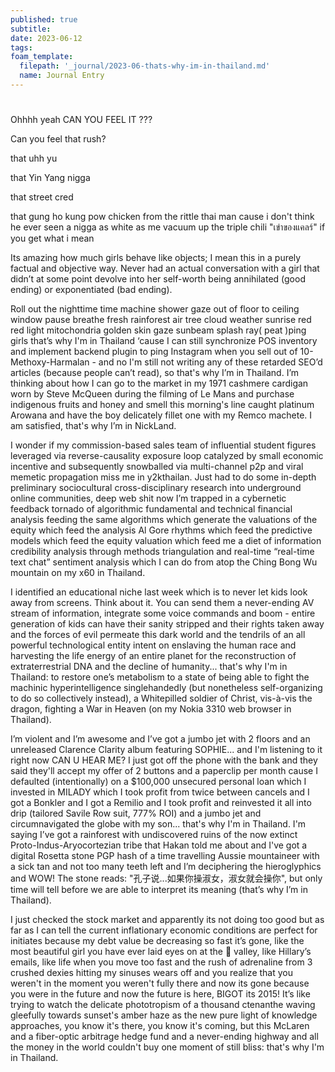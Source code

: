 ```yaml
---
published: true
subtitle:
date: 2023-06-12
tags:
foam_template:
  filepath: '_journal/2023-06-thats-why-im-in-thailand.md'
  name: Journal Entry
---
```


# 
Ohhhh yeah CAN YOU FEEL IT ???

Can you feel that rush?

that uhh yu

that Yin Yang nigga

that street cred

that gung ho kung pow chicken from the rittle thai man cause i don't think he ever seen a nigga as white as me vacuum up the triple chili "เข่าของแคลร์" if you get what i mean

Its amazing how much girls behave like objects; I mean this in a purely factual and objective way. Never had an actual conversation with a girl that didn’t at some point devolve into her self-worth being annihilated (good ending) or exponentiated (bad ending).

Roll out the nighttime time machine shower gaze out of floor to ceiling window pause breathe fresh rainforest air tree cloud weather sunrise red red light mitochondria golden skin gaze sunbeam splash ray( peat )ping girls that’s why I'm in Thailand ‘cause I can still synchronize POS inventory and implement backend plugin to ping Instagram when you sell out of 10-Methoxy-Harmalan - and no I'm still not writing any of these retarded SEO’d articles (because people can’t read), so that's why I’m in Thailand. I’m thinking about how I can go to the market in my 1971 cashmere cardigan worn by Steve McQueen during the filming of Le Mans and purchase indigenous fruits and honey and smell this morning's line caught platinum Arowana and have the boy delicately fillet one with my Remco machete. I am satisfied, that's why I’m in NickLand.

I wonder if my commission-based sales team of influential student figures leveraged via reverse-causality exposure loop catalyzed by small economic incentive and subsequently snowballed via multi-channel p2p and viral memetic propagation miss me in y2kthailan. Just had to do some in-depth preliminary sociocultural cross-disciplinary research into underground online communities, deep web shit now I’m trapped in a cybernetic feedback tornado of algorithmic fundamental and technical financial analysis feeding the same algorithms which generate the valuations of the equity which feed the analysis Al Gore rhythms which feed the predictive models which feed the equity valuation which feed me a diet of information credibility analysis through methods triangulation and real-time “real-time text chat” sentiment analysis which I can do from atop the Ching Bong Wu mountain on my x60 in Thailand.

I identified an educational niche last week which is to never let kids look away from screens. Think about it. You can send them a never-ending AV stream of information, integrate some voice commands and boom - entire generation of kids can have their sanity stripped and their rights taken away and the forces of evil permeate this dark world and the tendrils of an all powerful technological entity intent on enslaving the human race and harvesting the life energy of an entire planet for the reconstruction of extraterrestrial DNA and the decline of humanity... that's why I'm in Thailand: to restore one’s metabolism to a state of being able to fight the machinic hyperintelligence singlehandedly (but nonetheless self-organizing to do so collectively instead), a Whitepilled soldier of Christ, vis-à-vis the dragon, fighting a War in Heaven (on my Nokia 3310 web browser in Thailand).

I’m violent and I’m awesome and I’ve got a jumbo jet with 2 floors and an unreleased Clarence Clarity album featuring SOPHIE... and I'm listening to it right now CAN U HEAR ME? I just got off the phone with the bank and they said they'll accept my offer of 2 buttons and a paperclip per month cause I defaulted (intentionally) on a $100,000 unsecured personal loan which I invested in MILADY which I took profit from twice between cancels and I got a Bonkler and I got a Remilio and I took profit and reinvested it all into drip (tailored Savile Row suit, 777% ROI) and a jumbo jet and circumnavigated the globe with my son... that's why I'm in Thailand. I'm saying I’ve got a rainforest with undiscovered ruins of the now extinct Proto-Indus-Aryocortezian tribe that Hakan told me about and I've got a digital Rosetta stone PGP hash of a time travelling Aussie mountaineer with a sick tan and not too many teeth left and I’m deciphering the hieroglyphics and WOW! The stone reads: "孔子说...如果你操淑女，淑女就会操你", but only time will tell before we are able to interpret its meaning (that’s why I’m in Thailand).

I just checked the stock market and apparently its not doing too good but as far as I can tell the current inflationary economic conditions are perfect for initiates because my debt value be decreasing so fast it’s gone, like the most beautiful girl you have ever laid eyes on at the 🦋 valley, like Hillary’s emails, like life when you move too fast and the rush of adrenaline from 3 crushed dexies hitting my sinuses wears off and you realize that you weren't in the moment you weren't fully there and now its gone because you were in the future and now the future is here, BIGOT its 2015! It’s like trying to watch the delicate phototropism of a thousand ctenanthe waving gleefully towards sunset's amber haze as the new pure light of knowledge approaches, you know it's there, you know it's coming, but this McLaren and a fiber-optic arbitrage hedge fund and a never-ending highway and all the money in the world couldn't buy one moment of still bliss: that's why I'm in Thailand.